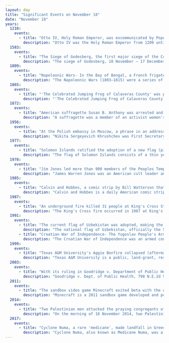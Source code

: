 ```yaml
---
layout: day
title: "Significant Events on November 18"
date: "November 18"
years:
  1210:
    events:
      - title: "Otto IV, Holy Roman Emperor, was ex­com­mu­ni­cated by Pope Innocent III after Otto commanded him to annul the Concordat of Worms."
        description: "Otto IV was the Holy Roman Emperor from 1209 until his death in 1218."
  1583:
    events:
      - title: "The Siege of Godes­berg, the first major siege of the Cologne War, began."
        description: "The siege of Godesberg, 18 November – 17 December 1583, was the first major siege of the Cologne War (1583–1589). Seeking to wrest control of an important fortification, Bavarian and mercenary soldiers surrounded the Godesberg, and the village then of the same name, now Bad Godesberg, located at its foot. On top of the mountain sat a formidable fortress, similarly named Godesburg, built in the early 13th century during a contest over the election of two competing archbishops."
  1809:
    events:
      - title: "Napoleonic Wars- In the Bay of Bengal, a French frigate squadron captured three ships carrying recruits for the armies of the East India Company."
        description: "The Napoleonic Wars (1803–1815) were a series of conflicts fought between the French First Republic (1803–1804) and First French Empire (1804–1815) under the First Consul and Emperor of the French, Napoleon Bonaparte, and a fluctuating array of European coalitions. The wars originated in political forces arising from the French Revolution (1789–1799) and from the French Revolutionary Wars (1792–1802) and produced a period of French domination over Continental Europe. The wars are categorised as seven conflicts, five named after the coalitions that fought Napoleon, plus two named for their respective theatres- the War of the Third Coalition, War of the Fourth Coalition, War of the Fifth Coalition, War of the Sixth Coalition, War of the Seventh Coalition, the Peninsular War, and the French invasion of Russia."
  1865:
    events:
      - title: "'The Celebrated Jumping Frog of Calaveras County' was published, becoming the first great success of American author Mark Twain (pictured)."
        description: "'The Celebrated Jumping Frog of Calaveras County' is an 1865 short story by Mark Twain. It was his first great success as a writer and brought him national attention. The story has also been published as 'Jim Smiley and His Jumping Frog' and 'The Notorious Jumping Frog of Calaveras County'. In it, the narrator retells a story he heard from a bartender, Simon Wheeler, at the Angels Hotel in Angels Camp, California, about the gambler Jim Smiley. The narrator describes him- 'If he even seen a straddle bug start to go anywheres, he would bet you how long it would take him to get to wherever he going to, and if you took him up, he would foller that straddle bug to Mexico but what he would find out where he was bound for and how long he was on the road.'"
  1872:
    events:
      - title: "American suffragette Susan B. Anthony was arrested and later fined $100 for having voted in the presidential election two weeks earlier."
        description: "A suffragette was a member of an activist women's organisation in the early 20th century who, under the banner 'Votes for Women', fought for the right to vote in public elections in the United Kingdom. The term refers in particular to members of the British Women's Social and Political Union (WSPU), a women-only movement founded in 1903 by Emmeline Pankhurst, which engaged in direct action and civil disobedience. In 1906, a reporter writing in the Daily Mail coined the term suffragette for the WSPU, derived from suffragistα, in order to belittle the women advocating women's suffrage. The militants embraced the new name, even adopting it for use as the title of the newspaper published by the WSPU."
  1956:
    events:
      - title: "At the Polish embassy in Moscow, a phrase in an address by Soviet leader Nikita Khrushchev was translated into English as 'We will bury you', prompting Western envoys to leave the room."
        description: "Nikita Sergeyevich Khrushchev was First Secretary of the Communist Party of the Soviet Union from 1953 to 1964, and Chairman of the Council of Ministers (premier) from 1958 to 1964. During his rule, Khrushchev stunned the communist world with his denunciation of his predecessor Joseph Stalin and embarked on a policy of de-Stalinization with his key ally Anastas Mikoyan. He sponsored the early Soviet space program and enacted reforms in domestic policy. After some false starts, and a narrowly avoided nuclear war over Cuba, he conducted successful negotiations with the United States to reduce Cold War tensions. In 1964, the Kremlin circle stripped him of power, replacing him with Leonid Brezhnev as First Secretary and Alexei Kosygin as Premier."
  1977:
    events:
      - title: "Solomon Islands ratified the adoption of a new flag (pictured)."
        description: "The flag of Solomon Islands consists of a thin yellow diagonal stripe from the lower hoist-side corner, with a blue upper triangle and green lower triangle, and the canton charged with five white stars. Adopted in 1977 to replace the British Blue Ensign defaced with the arms of the protectorate, it has been the flag of Solomon Islands since 18 November of that year, eight months before the country gained independence. Although the number of provinces has since increased, the number of stars on the flag that originally represented them remained unchanged."
  1978:
    events:
      - title: "Jim Jones led more than 900 members of the Peoples Temple to mass murder/suicide in Jonestown, Guyana, hours after some of its members assassinated U.S. Congressman Leo Ryan."
        description: "James Warren Jones was an American cult leader and mass murderer who founded and led the Peoples Temple between 1955 and 1978. In what Jones termed 'revolutionary suicide', Jones and the members of his inner circle planned and orchestrated a mass murder-suicide in his remote jungle commune at Jonestown, Guyana, on November 18, 1978. Jones and the events that occurred at Jonestown have had a defining influence on society's perception of cults."
  1985:
    events:
      - title: "Calvin and Hobbes, a comic strip by Bill Watterson that was at its height one of the most popular in the world, was first published."
        description: "Calvin and Hobbes is a daily American comic strip created by cartoonist Bill Watterson that was syndicated from November 18, 1985, to December 31, 1995. Commonly described as 'the last great newspaper comic', Calvin and Hobbes has enjoyed enduring popularity, influence, and academic and even a philosophical interest."
  1987:
    events:
      - title: "An underground fire killed 31 people at King's Cross St Pancras tube station in London."
        description: "The King's Cross fire occurred in 1987 at King's Cross St Pancras tube station in London, England, causing 31 fatalities. It began under a wooden escalator before spreading into the ticket hall in a flashover."
  1991:
    events:
      - title: "The current flag of Uzbekistan was adopted, making the country the first newly independent republic in Central Asia to choose a new flag."
        description: "The national flag of Uzbekistan, officially the State Flag of the Republic of Uzbekistan, consists of a horizontal triband of azure, white and green, separated by two thin red fimbriations, with a white crescent moon and twelve white stars at the canton. Adopted in 1991 to replace the flag of the Uzbek Soviet Socialist Republic, it has been the flag of the Republic of Uzbekistan since the country gained independence in that same year. The design of the present flag was partly inspired by the former one."
      - title: "Croatian War of Independence- The Yugoslav People's Army captured the Croatian city of Vukovar, ending an 87-day siege."
        description: "The Croatian War of Independence was an armed conflict fought in Croatia from 1991 to 1995 between Croat forces loyal to the Government of Croatia — which had declared independence from the Socialist Federal Republic of Yugoslavia (SFRY) — and the Serb-controlled Yugoslav People's Army (JNA) and local Serb forces, with the JNA ending its combat operations by 1992."
  1999:
    events:
      - title: "Texas A&M University's Aggie Bonfire collapsed (aftermath pictured), killing 12 people and injuring 27 others, and causing the university to officially declare a hiatus on the 90-year-old annual event."
        description: "Texas A&M University is a public, land-grant, research university in College Station, Texas, United States. It was founded in 1876 and became the flagship institution of the Texas A&M University System in 1948. Since 2021, Texas A&M has enrolled the largest student body in the United States, and is the only university in Texas to hold simultaneous designations as a land-, sea-, and space-grant institution. It is classified among 'R1- Doctoral Universities – Very high research activity' and is a member of the Association of American Universities."
  2003:
    events:
      - title: "With its ruling in Goodridge v. Department of Public Health, the Massachusetts Supreme Judicial Court made the state the first in the U.S. to legalize same-sex marriage."
        description: "Goodridge v. Dept. of Public Health, 798 N.E.2d 941, is a landmark Massachusetts Supreme Judicial Court case in which the Court held that the Massachusetts Constitution requires the state to legally recognize same-sex marriage. The November 18, 2003, decision was the first by a U.S. state's highest court to find that same-sex couples had the right to marry. Despite numerous attempts to delay the ruling, and to reverse it, the first marriage licenses were issued to same-sex couples on May 17, 2004, and the ruling has been in full effect since that date."
  2011:
    events:
      - title: "The sandbox video game Minecraft exited beta with the official release of version 1.0."
        description: "Minecraft is a 2011 sandbox game developed and published by Swedish video game developer Mojang Studios. Originally created by Markus 'Notch' Persson using the Java programming language, the first public alpha build was released on 17 May 2009. The game was continuously developed from then on, receiving a full release on 18 November 2011. Afterwards, Persson left Mojang and gave Jens 'Jeb' Bergensten control over development. In the years since its release, it has been ported to several platforms, including smartphones, tablets, and various video game consoles. In 2014, Mojang and the Minecraft intellectual property were purchased by Microsoft for US$2.5 billion. Minecraft is the best-selling video game of all time, with over 300 million copies sold and nearly 170 million monthly active players as of 2024."
  2014:
    events:
      - title: "Two Palestinian men attacked the praying congregants of a synagogue in Jerusalem with axes, knives, and a gun, resulting in eight deaths, including the attackers themselves."
        description: "On the morning of 18 November 2014, two Palestinian men from Jerusalem entered Kehilat Bnei Torah synagogue, in the Har Nof neighborhood of Jerusalem, and attacked the praying congregants with axes, knives, and a gun. They killed four dual-nationality worshippers, and critically wounded a responding Druze Israeli police officer, who later died of his wounds. They also injured seven male worshippers, one of whom never woke up from a coma and died 11 months later. The two attackers were then shot dead by the police."
  2017:
    events:
      - title: "Cyclone Numa, a rare 'medicane', made landfall in Greece to become the worst weather event that the country had experienced since 1977."
        description: "Cyclone Numa, also known as Medicane Numa, was a Mediterranean tropical-like cyclone with the properties of a subtropical cyclone. Numa formed on 11 November 2017 west of the British Isles, out of the extratropical remnants of Tropical Storm Rina, the seventeenth named storm of the 2017 Atlantic hurricane season. Subsequently, on 17 November, Numa acquired subtropical characteristics before reaching peak intensity on 18 November, becoming a rare 'medicane'. After making landfall in Greece on 18 November, Numa rapidly weakened, and was later absorbed into another extratropical storm on 20 November. The flooding triggered by Numa became the worst weather event Greece had experienced since 1977, and the storm caused an estimated $100 million in damages in Europe."
---
```

